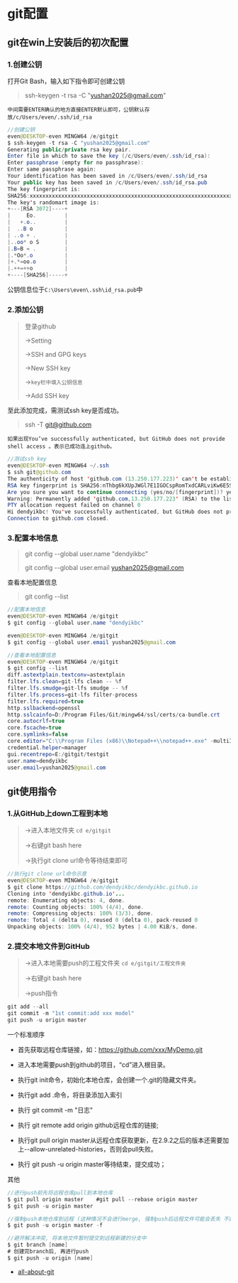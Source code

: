 # git配置

## git在win上安装后的初次配置
### 1.创建公钥
打开Git Bash，输入如下指令即可创建公钥
>ssh-keygen -t rsa -C "yushan2025@gmail.com"

`中间需要ENTER确认的地方直接ENTER默认即可，公钥默认存放/c/Users/even/.ssh/id_rsa`
```java
//创建公钥
even@DESKTOP-even MINGW64 /e/gitgit
$ ssh-keygen -t rsa -C "yushan2025@gmail.com"
Generating public/private rsa key pair.
Enter file in which to save the key (/c/Users/even/.ssh/id_rsa):
Enter passphrase (empty for no passphrase):
Enter same passphrase again:
Your identification has been saved in /c/Users/even/.ssh/id_rsa
Your public key has been saved in /c/Users/even/.ssh/id_rsa.pub
The key fingerprint is:
SHA256:xxxxxxxxxxxxxxxxxxxxxxxxxxxxxxxxxxxxxxxxxxxxxxxxxxxxxxxxxxxxxxxxxxx@gmail.com
The key's randomart image is:
+---[RSA 3072]----+
|     Eo.         |
|   +.o..         |
|  ..B o          |
| ..o + .         |
|..oo* o S        |
|.B=B = .         |
|.*Oo*.o          |
|+.*=oo.o         |
|.++=++o          |
+----[SHA256]-----+
```

公钥信息位于`C:\Users\even\.ssh\id_rsa.pub`中
### 2.添加公钥
>登录github
>
>->Setting
>
>->SSH and GPG keys
>
>->New SSH key
>
>->`key栏中填入公钥信息`
>
>->Add SSH key
>
至此添加完成，需测试ssh key是否成功。
>ssh -T git@github.com

`如果出现You’ve successfully authenticated, but GitHub does not provide shell access 。表示已成功连上github。`
```java
//测试ssh key
even@DESKTOP-even MINGW64 ~/.ssh
$ ssh git@github.com
The authenticity of host 'github.com (13.250.177.223)' can't be established.
RSA key fingerprint is SHA256:nThbg6kXUpJWGl7E1IGOCspRomTxdCARLviKw6E5SY8.
Are you sure you want to continue connecting (yes/no/[fingerprint])? yes
Warning: Permanently added 'github.com,13.250.177.223' (RSA) to the list of known hosts.
PTY allocation request failed on channel 0
Hi dendyikbc! You've successfully authenticated, but GitHub does not provide shell access.
Connection to github.com closed.

```
### 3.配置本地信息
>git config --global user.name "dendyikbc"
>
>git config --global user.email yushan2025@gmail.com

查看本地配置信息
>git config --list

```java
//配置本地信息
even@DESKTOP-even MINGW64 /e/gitgit
$ git config --global user.name "dendyikbc"

even@DESKTOP-even MINGW64 /e/gitgit
$ git config --global user.email yushan2025@gmail.com

```

```java
//查看本地配置信息
even@DESKTOP-even MINGW64 /e/gitgit
$ git config --list
diff.astextplain.textconv=astextplain
filter.lfs.clean=git-lfs clean -- %f
filter.lfs.smudge=git-lfs smudge -- %f
filter.lfs.process=git-lfs filter-process
filter.lfs.required=true
http.sslbackend=openssl
http.sslcainfo=D:/Program Files/Git/mingw64/ssl/certs/ca-bundle.crt
core.autocrlf=true
core.fscache=true
core.symlinks=false
core.editor="C:\\Program Files (x86)\\Notepad++\\notepad++.exe" -multiInst -notabbar -nosession -noPlugin
credential.helper=manager
gui.recentrepo=E:/gitgit/testgit
user.name=dendyikbc
user.email=yushan2025@gmail.com

```


## git使用指令
### 1.从GitHub上down工程到本地
>->进入本地文件夹   `cd e/gitgit`
>
>->右键git bash here
>
>->执行git clone url命令等待结束即可

```java
//执行git clone url命令示意
even@DESKTOP-even MINGW64 /e/gitgit
$ git clone https://github.com/dendyikbc/dendyikbc.github.io
Cloning into 'dendyikbc.github.io'...
remote: Enumerating objects: 4, done.
remote: Counting objects: 100% (4/4), done.
remote: Compressing objects: 100% (3/3), done.
remote: Total 4 (delta 0), reused 0 (delta 0), pack-reused 0
Unpacking objects: 100% (4/4), 952 bytes | 4.00 KiB/s, done.


```

### 2.提交本地文件到GitHub
>->进入本地需要push的工程文件夹   `cd e/gitgit/工程文件夹`
>
>->右键git bash here
>
>->push指令
```java
git add --all
git commit -m "1st commit:add xxx model"
git push -u origin master
```


一个标准顺序
 - 首先获取远程仓库链接，如：https://github.com/xxx/MyDemo.git
 - 进入本地需要push到github的项目，“cd”进入根目录。
 - 执行git init命令，初始化本地仓库，会创建一个.git的隐藏文件夹。
 
 - 执行git add .命令，将目录添加入索引
 - 执行 git commit -m "日志"
 - 执行 git remote add origin github远程仓库的链接;
 - 执行git pull origin master从远程仓库获取更新，在2.9.2之后的版本还需要加上--allow-unrelated-histories，否则会pull失败。
 - 执行 git push -u origin master等待结束，提交成功；


 其他
 ```java
//进行push前先将远程仓库pull到本地仓库
$ git pull origin master    #git pull --rebase origin master
$ git push -u origin master
 
//强制push本地仓库到远程 (这种情况不会进行merge, 强制push后远程文件可能会丢失 不建议使用此方法)
$ git push -u origin master -f
 
//避开解决冲突, 将本地文件暂时提交到远程新建的分支中
$ git branch [name]
# 创建完branch后, 再进行push
$ git push -u origin [name] 


 ```

- [all-about-git](https://gitee.com/all-about-git)
